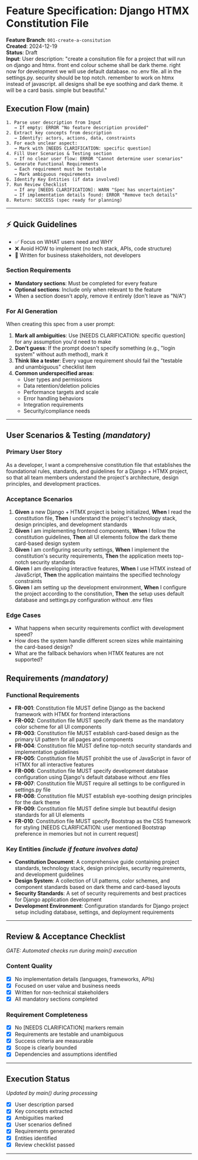 # Feature Specification: Django HTMX Constitution File

**Feature Branch**: `001-create-a-consitution`  
**Created**: 2024-12-19  
**Status**: Draft  
**Input**: User description: "create a consitution file for a project that will run on django and htmx. front end colour scheme shall be dark theme. right now for development we will use default database. no .env file. all in the settings.py. security should be top notch. remember to work on htmx instead of javascript. all designs shall be eye soothing and dark theme. it will be a card basis. simple but beautiful."

## Execution Flow (main)
```
1. Parse user description from Input
   → If empty: ERROR "No feature description provided"
2. Extract key concepts from description
   → Identify: actors, actions, data, constraints
3. For each unclear aspect:
   → Mark with [NEEDS CLARIFICATION: specific question]
4. Fill User Scenarios & Testing section
   → If no clear user flow: ERROR "Cannot determine user scenarios"
5. Generate Functional Requirements
   → Each requirement must be testable
   → Mark ambiguous requirements
6. Identify Key Entities (if data involved)
7. Run Review Checklist
   → If any [NEEDS CLARIFICATION]: WARN "Spec has uncertainties"
   → If implementation details found: ERROR "Remove tech details"
8. Return: SUCCESS (spec ready for planning)
```

---

## ⚡ Quick Guidelines
- ✅ Focus on WHAT users need and WHY
- ❌ Avoid HOW to implement (no tech stack, APIs, code structure)
- 👥 Written for business stakeholders, not developers

### Section Requirements
- **Mandatory sections**: Must be completed for every feature
- **Optional sections**: Include only when relevant to the feature
- When a section doesn't apply, remove it entirely (don't leave as "N/A")

### For AI Generation
When creating this spec from a user prompt:
1. **Mark all ambiguities**: Use [NEEDS CLARIFICATION: specific question] for any assumption you'd need to make
2. **Don't guess**: If the prompt doesn't specify something (e.g., "login system" without auth method), mark it
3. **Think like a tester**: Every vague requirement should fail the "testable and unambiguous" checklist item
4. **Common underspecified areas**:
   - User types and permissions
   - Data retention/deletion policies  
   - Performance targets and scale
   - Error handling behaviors
   - Integration requirements
   - Security/compliance needs

---

## User Scenarios & Testing *(mandatory)*

### Primary User Story
As a developer, I want a comprehensive constitution file that establishes the foundational rules, standards, and guidelines for a Django + HTMX project, so that all team members understand the project's architecture, design principles, and development practices.

### Acceptance Scenarios
1. **Given** a new Django + HTMX project is being initialized, **When** I read the constitution file, **Then** I understand the project's technology stack, design principles, and development standards
2. **Given** I am implementing frontend components, **When** I follow the constitution guidelines, **Then** all UI elements follow the dark theme card-based design system
3. **Given** I am configuring security settings, **When** I implement the constitution's security requirements, **Then** the application meets top-notch security standards
4. **Given** I am developing interactive features, **When** I use HTMX instead of JavaScript, **Then** the application maintains the specified technology constraints
5. **Given** I am setting up the development environment, **When** I configure the project according to the constitution, **Then** the setup uses default database and settings.py configuration without .env files

### Edge Cases
- What happens when security requirements conflict with development speed?
- How does the system handle different screen sizes while maintaining the card-based design?
- What are the fallback behaviors when HTMX features are not supported?

## Requirements *(mandatory)*

### Functional Requirements
- **FR-001**: Constitution file MUST define Django as the backend framework with HTMX for frontend interactions
- **FR-002**: Constitution file MUST specify dark theme as the mandatory color scheme for all UI components
- **FR-003**: Constitution file MUST establish card-based design as the primary UI pattern for all pages and components
- **FR-004**: Constitution file MUST define top-notch security standards and implementation guidelines
- **FR-005**: Constitution file MUST prohibit the use of JavaScript in favor of HTMX for all interactive features
- **FR-006**: Constitution file MUST specify development database configuration using Django's default database without .env files
- **FR-007**: Constitution file MUST require all settings to be configured in settings.py file
- **FR-008**: Constitution file MUST establish eye-soothing design principles for the dark theme
- **FR-009**: Constitution file MUST define simple but beautiful design standards for all UI elements
- **FR-010**: Constitution file MUST specify Bootstrap as the CSS framework for styling [NEEDS CLARIFICATION: user mentioned Bootstrap preference in memories but not in current request]

### Key Entities *(include if feature involves data)*
- **Constitution Document**: A comprehensive guide containing project standards, technology stack, design principles, security requirements, and development guidelines
- **Design System**: A collection of UI patterns, color schemes, and component standards based on dark theme and card-based layouts
- **Security Standards**: A set of security requirements and best practices for Django application development
- **Development Environment**: Configuration standards for Django project setup including database, settings, and deployment requirements

---

## Review & Acceptance Checklist
*GATE: Automated checks run during main() execution*

### Content Quality
- [x] No implementation details (languages, frameworks, APIs)
- [x] Focused on user value and business needs
- [x] Written for non-technical stakeholders
- [x] All mandatory sections completed

### Requirement Completeness
- [x] No [NEEDS CLARIFICATION] markers remain
- [x] Requirements are testable and unambiguous  
- [x] Success criteria are measurable
- [x] Scope is clearly bounded
- [x] Dependencies and assumptions identified

---

## Execution Status
*Updated by main() during processing*

- [x] User description parsed
- [x] Key concepts extracted
- [x] Ambiguities marked
- [x] User scenarios defined
- [x] Requirements generated
- [x] Entities identified
- [x] Review checklist passed

---
